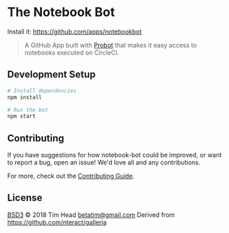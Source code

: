 # The Notebook Bot

Install it: https://github.com/apps/notebookbot

> A GitHub App built with [Probot](https://probot.github.io) that makes it easy access to notebooks executed on CircleCI.


## Development Setup

```sh
# Install dependencies
npm install

# Run the bot
npm start
```


## Contributing

If you have suggestions for how notebook-bot could be improved, or want to report a bug, open an issue! We'd love all and any contributions.

For more, check out the [Contributing Guide](CONTRIBUTING.md).


## License

[BSD3](LICENSE) © 2018 Tim Head <betatim@gmail.com>
Derived from https://github.com/nteract/galleria
